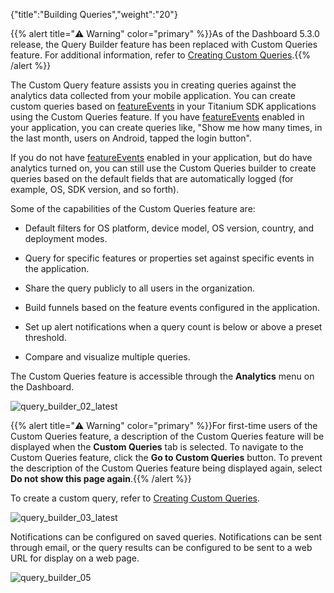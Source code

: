 {"title":"Building Queries","weight":"20"}

{{% alert title="⚠️ Warning" color="primary" %}}As of the Dashboard 5.3.0 release, the Query Builder feature has been replaced with Custom Queries feature. For additional information, refer to [Creating Custom Queries](#undefined).{{% /alert %}}

The Custom Query feature assists you in creating queries against the analytics data collected from your mobile application. You can create custom queries based on [featureEvents](https://docs.appcelerator.com/platform/latest/#!/api/Titanium.Analytics-method-featureEvent) in your Titanium SDK applications using the Custom Queries feature. If you have [featureEvents](https://docs.appcelerator.com/platform/latest/#!/api/Titanium.Analytics-method-featureEvent) enabled in your application, you can create queries like, "Show me how many times, in the last month, users on Android, tapped the login button".

If you do not have [featureEvents](https://docs.appcelerator.com/platform/latest/#!/api/Titanium.Analytics-method-featureEvent) enabled in your application, but do have analytics turned on, you can still use the Custom Queries builder to create queries based on the default fields that are automatically logged (for example, OS, SDK version, and so forth).

Some of the capabilities of the Custom Queries feature are:

* Default filters for OS platform, device model, OS version, country, and deployment modes.

* Query for specific features or properties set against specific events in the application.

* Share the query publicly to all users in the organization.

* Build funnels based on the feature events configured in the application.

* Set up alert notifications when a query count is below or above a preset threshold.

* Compare and visualize multiple queries.

The Custom Queries feature is accessible through the **Analytics** menu on the Dashboard.

![query_builder_02_latest](/Images/appc/download/attachments/51250946/query_builder_02_latest.png)

{{% alert title="⚠️ Warning" color="primary" %}}For first-time users of the Custom Queries feature, a description of the Custom Queries feature will be displayed when the **Custom Queries** tab is selected. To navigate to the Custom Queries feature, click the **Go to Custom Queries** button. To prevent the description of the Custom Queries feature being displayed again, select **Do not show this page again**.{{% /alert %}}

To create a custom query, refer to [Creating Custom Queries](https://docs.axway.com/bundle/Appcelerator_Dashboard_allOS_en/page/creating_custom_queries.html).

![query_builder_03_latest](/Images/appc/download/attachments/51250946/query_builder_03_latest.png)

Notifications can be configured on saved queries. Notifications can be sent through email, or the query results can be configured to be sent to a web URL for display on a web page.

![query_builder_05](/Images/appc/download/attachments/51250946/query_builder_05.png)
